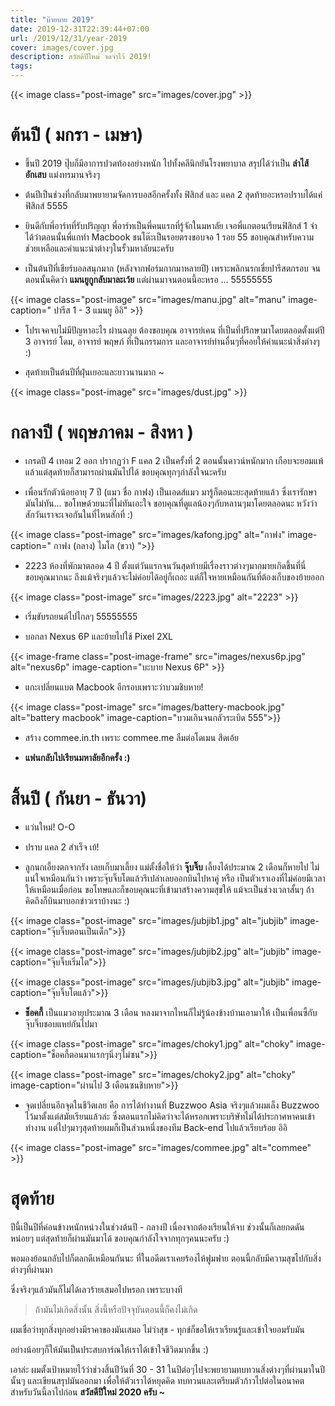 ```yaml
---
title: "บ๊ายบาย 2019"
date: 2019-12-31T22:39:44+07:00
url: /2019/12/31/year-2019
cover: images/cover.jpg
description: สวัสดีปีใหม่ จดจำไว้ 2019!
tags:
---
```


{{< image class="post-image" src="images/cover.jpg" >}}

# ต้นปี ( มกรา - เมษา)

- ขึ้นปี 2019 ปุ๊บก็มีอาการปวดท้องอย่างหนัก ไปทั้งคลีนิกยันโรงพยาบาล สรุปได้ว่าเป็น __ลำไส้อักเสบ__ แม่งทรมานจริงๆ

- ต้นปีเป็นช่วงที่กลับมาพยายามจัดการบอสอีกครั้งทั้ง ฟิสิกส์ และ แคล 2 สุดท้ายอะหรอปราบได้แค่ ฟิสิกส์ 5555

- ยินดีกับพี่อาร์ทที่รับปริญญา พี่อาร์ทเป็นพี่คนแรกที่รู้จักในมหาลัย เจอพี่แกตอนเรียนฟิสิกส์ 1 จำได้ว่าตอนนั้นพี่แกทำ Macbook ชนโต๊ะเป็นรอยตรงขอบจอ 1 รอย 55 ขอบคุณสำหรับความช่วยเหลือและคำแนะนำต่างๆในรั้วมหาลัยนะครับ

- เป็นต้นปีที่เชียร์บอลสนุกมาก (หลังจากฟอร์มกากมาหลายปี) เพราะพลิกนรกเขี่ยปารีสตกรอบ จนตอนนั้นคิดว่า __แมนยูกูกลับมาละเว้ย__ แต่ผ่านมาจนตอนนี้อะหรอ ... 55555555

{{< image class="post-image" src="images/manu.jpg" alt="manu" image-caption=" ปารีส 1 - 3 แมนยู อิอิ" >}}

- โปรเจคจบไม่มีปัญหาอะไร ผ่านฉลุย ต้องขอบคุณ อาจารย์เคน ที่เป็นที่ปรึกษามาโดยตลอดตั้งแต่ปี 3 อาจารย์ โดม, อาจารย์ พฤษภ์ ที่เป็นกรรมการ และอาจารย์ท่านอื่นๆที่คอยให้คำแนะนำสิ่งต่างๆ :)

- สุดท้ายเป็นต้นปีที่ฝุ่นเยอะและยาวนานมาก ~

{{< image class="post-image" src="images/dust.jpg" >}}

# กลางปี ( พฤษภาคม - สิงหา )

- เกรดปี 4 เทอม 2 ออก ปรากฏว่า F แคล 2 เป็นครั้งที่ 2 ตอนนั้นดาวน์หนักมาก เกือบจะยอมแพ้แล้วแต่สุดท้ายก็สามารถผ่านมันไปได้ ขอบคุณทุกๆกำลังใจนะครับ

- เพื่อนรักตัวน้อยอายุ 7 ปี (แมว ชื่อ กาฟง) เป็นเอดส์แมว มารู้ก็ตอนะยะสุดท้ายแล้ว ซึ่งเรารักษามันไม่ทัน... ขอโทษด้วยนะที่ไม่ทันเอะใจ ขอบคุณที่ดูแลน้องๆกับหลานๆมาโดยตลอดนะ หวังว่าสักวันเราจะเจอกันในที่ไหนสักที่ :)

{{< image class="post-image" src="images/kafong.jpg" alt="กาฟง" image-caption=" กาฟง (กลาง) ไมโล (ขวา) ">}}

- 2223 ห้องที่พักมาตลอด 4 ปี ตั้งแต่วันแรกจนวันสุดท้ายมีเรื่องราวต่างๆมากมายเกิดขึ้นที่นี่ ขอบคุณมากนะ ถึงแม้จริงๆแล้วจะไม่ค่อยได้อยู่ก็เถอะ แต่ก็ใจหายเหมือนกันที่ต้องเก็บของย้ายออก 

{{< image class="post-image" src="images/2223.jpg" alt="2223" >}}

- เริ่มขับรถยนต์ไปไกลๆ 55555555

- บอกลา Nexus 6P และย้ายไปใช้ Pixel 2XL 

{{< image-frame class="post-image-frame" src="images/nexus6p.jpg" alt="nexus6p" image-caption="บะบาย Nexus 6P" >}}

- แกะเปลี่ยนแบต Macbook อีกรอบเพราะว่าบวมชิบหาย!

{{< image class="post-image" src="images/battery-macbook.jpg" alt="battery macbook" image-caption="บวมเกินจนกลัวระเบิด 555">}}

- สร้าง commee.in.th เพราะ commee.me ลืมต่อโดเมน สึดเอ้ย

- __แฟนกลับไปเรียนมหาลัยอีกครั้ง :)__

# สิ้นปี ( กันยา - ธันวา)

- แว่นใหม่! O-O

- ปราบ แคล 2 สำเร็จ เย้!

- ลูกนกเอี้ยงตกจากรัง เลยเก็บมาเลี้ยง แม่ตั้งชื่อให้ว่า __จุ๊บจิ๊บ__ เลี้ยงได้ประมาณ 2 เดือนก็หายไป ไม่แน่ใจเหมือนกันว่า เพราะจุ๊บจิ๊บโตแล้วรึเปล่าเลยออกบินไปหาคู่ หรือ เป็นตัวเราเองที่ไม่ค่อยมีเวลาให้เหมือนเมื่อก่อน ขอโทษและก็ขอบคุณนะที่เข้ามาสร้างความสุขให้ แม้จะเป็นช่วงเวลาสั้นๆ ถ้าคิดถึงก็บินมาบอกข่าวเราบ้างนะ :)

{{< image class="post-image" src="images/jubjib1.jpg" alt="jubjib" image-caption="จุ๊บจิ๊บตอนเป็นเด็ก">}}

{{< image class="post-image" src="images/jubjib2.jpg" alt="jubjib" image-caption="จุ๊บจิ๊บเริ่มโต">}}

{{< image class="post-image" src="images/jubjib3.jpg" alt="jubjib" image-caption="จุ๊บจิ๊บโตแล้ว">}}

- __ช็อคกี้__ เป็นแมวอายุประมาณ 3 เดือน หลงมาจากไหนก็ไม่รู้น้องข้างบ้านเอามาให้ เป็นเพื่อนซี้กับจุ๊บจิ๊บชอบแหย่กันไปมา

{{< image class="post-image" src="images/choky1.jpg" alt="choky" image-caption="ช็อคกี้ตอนมาแรกๆนิ่งๆไม่ซน">}}

{{< image class="post-image" src="images/choky2.jpg" alt="choky"
image-caption="ผ่านไป 3 เดือนซนชิบหาย">}}

- จุดเปลี่ยนอีกจุดในชีวิตเลย คือ การได้ทำงานที่ Buzzwoo Asia จริงๆแล้วผมเล็ง Buzzwoo ไว้มาตั้งแต่สมัยเรียนแล้วล่ะ ซึ่งตอนแรกไม่คิดว่าจะได้หรอกเพราะบริษัทไม่ได้ประกาศหาคนเข้าทำงาน
แต่ไปๆมาๆสุดท้ายผมก็เป็นส่วนหนึ่งของทีม Back-end ไปแล้วเรียบร้อย อิอิ

{{< image class="post-image" src="images/commee.jpg" alt="commee" >}}

# สุดท้าย 

ปีนี้เป็นปีที่ค่อนข้างหนักหน่วงในช่วงต้นปี - กลางปี เนื่องจากต้องเรียนให้จบ ช่วงนั้นก็เลยกดดันหน่อยๆ แต่สุดท้ายก็ผ่านมันมาได้ ขอบคุณกำลังใจจากทุกๆคนนะครับ :)

พอมองย้อนกลับไปก็ตลกดีเหมือนกันนะ ที่ในอดีดเราเคยร้องไห้ฟูมฟาย ตอนนี้กลับมีความสุขไปกับสิ่งต่างๆที่ผ่านมา 

ซึ่งจริงๆแล้วมันก็ไม่ได้เลวร้ายเสมอไปหรอก เพราะบางที 

> ถ้ามันไม่เกิดสิ่งนั้น สิ่งนี้หรือปัจจุบันตอนนี้ก็คงไม่เกิด 

ผมเชื่อว่าทุกสิ่งทุกอย่างมีราคาของมันเสมอ ไม่ว่าสุข - ทุกข์ก็ขอให้เราเรียนรู้และเข้าใจยอมรับมัน


อย่างน้อยๆก็ให้มันเป็นประสบการ์ณให้เราได้เข้าใจชีวิตมากขึ้น :)

เอาล่ะ ผมตั้งเป้าหมายไว้ว่าช่วงสิ้นปีวันที่ 30 - 31 ในปีต่อๆไปจะพยายามทบทวนสิ่งต่างๆที่ผ่านมาในปีนั้นๆ และเขียนสรุปมันออกมา เพื่อให้ตัวเราได้หยุดคิด ทบทวนและเตรียมตัวก้าวไปต่อในอนาคต สำหรับวันนี้ลาไปก่อน __สวัสดีปีใหม่ 2020 ครับ ~__

